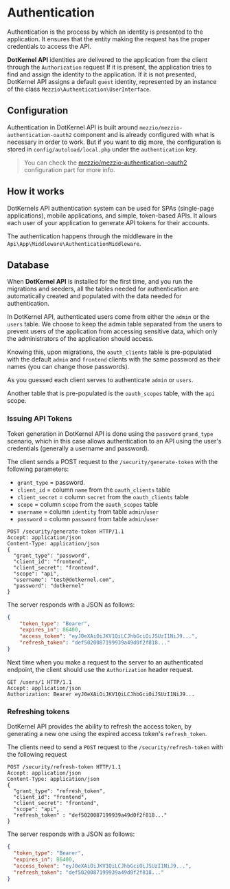 # Authentication

Authentication is the process by which an identity is presented to the application. It ensures that the entity
making the request has the proper credentials to access the API.

**DotKernel API** identities are delivered to the application from the client through the `Authorization` request
If it is present, the application tries to find and assign the identity to the application. If it is not presented,
DotKernel API assigns a default `guest` identity, represented by an instance of the class
`Mezzio\Authentication\UserInterface`.

## Configuration

Authentication in DotKernel API is built around `mezzio/mezzio-authentication-oauth2` component and is already
configured with what is necessary in order to work. But if you want to dig more, the configuration is stored in
`config/autoload/local.php` under the `authentication` key.

> You can check the
> [mezzio/mezzio-authentication-oauth2](https://docs.mezzio.dev/mezzio-authentication-oauth2/v1/intro/#configuration)
> configuration part for more info.

## How it works

DotKernels API authentication system can be used for SPAs (single-page applications), mobile applications, and
simple, token-based APIs. It allows each user of your application to generate API tokens for their accounts.

The authentication happens through the middleware in the `Api\App\Middleware\AuthenticationMiddleware`.

## Database

When **DotKernel API** is installed for the first time, and you run the migrations and seeders, all the tables
needed for authentication are automatically created and populated with the data needed for authentication.

In DotKernel API, authenticated users come from either the `admin` or the `users` table. We choose to keep the admin
table separated from the users to prevent users of the application from accessing sensitive data, which only the
administrators of the application should access.

Knowing this, upon migrations, the `oauth_clients` table is pre-populated with the default `admin` and `frontend`
clients with the same password as their names (you can change those passwords).

As you guessed each client serves to authenticate `admin` or `users`.

Another table that is pre-populated is the `oauth_scopes` table, with the `api` scope.

### Issuing API Tokens

Token generation in DotKernel API is done using the `password` `grand_type` scenario, which in this case allows
authentication to an API using the user's credentials (generally a username and password).

The client sends a POST request to the `/security/generate-token` with the following parameters:

- `grant_type` = password.
- `client_id` = column `name` from the `oauth_clients` table
- `client_secret` = column `secret` from the `oauth_clients` table
- `scope` = column `scope` from the `oauth_scopes` table
- `username` = column `identity` from table `admin`/`user`
- `password` = column `password` from table `admin`/`user`

```shell
POST /security/generate-token HTTP/1.1
Accept: application/json
Content-Type: application/json
{
  "grant_type": "password",
  "client_id": "frontend",
  "client_secret": "frontend",
  "scope": "api",
  "username": "test@dotkernel.com",
  "password": "dotkernel"
}
```

The server responds with a JSON as follows:

```json
{
    "token_type": "Bearer",
    "expires_in": 86400,
    "access_token": "eyJ0eXAiOiJKV1QiLCJhbGciOiJSUzI1NiJ9...",
    "refresh_token": "def5020087199939a49d0f2f818..."
}
```

Next time when you make a request to the server to an authenticated endpoint, the client should use
the `Authorization` header request.

```shell
GET /users/1 HTTP/1.1
Accept: application/json
Authorization: Bearer eyJ0eXAiOiJKV1QiLCJhbGciOiJSUzI1NiJ9...
```

### Refreshing tokens

DotKernel API provides the ability to refresh the access token, by generating a new one using the expired access
token's `refresh_token`.

The clients need to send a `POST` request to the `/security/refresh-token` with the following request

```shell
POST /security/refresh-token HTTP/1.1
Accept: application/json
Content-Type: application/json
{
  "grant_type": "refresh_token",
  "client_id": "frontend",
  "client_secret": "frontend",
  "scope": "api",
  "refresh_token" : "def5020087199939a49d0f2f818..."
}
```

The server responds with a JSON as follows:

```json
{
  "token_type": "Bearer",
  "expires_in": 86400,
  "access_token": "eyJ0eXAiOiJKV1QiLCJhbGciOiJSUzI1NiJ9...",
  "refresh_token": "def5020087199939a49d0f2f818..."
}
```
